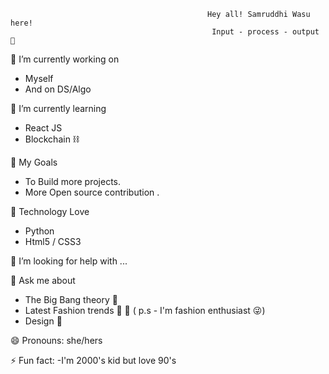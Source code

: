 

<img src="https://user-images.githubusercontent.com/74984661/112729795-09d65b80-8f54-11eb-8978-0fe8be63cd37.gif" alt="">



                                                Hey all! Samruddhi Wasu here!
                                                 Input - process - output 🌼
                                                   









 🔭 I’m currently working on 
- Myself
- And on DS/Algo
 
🌱 I’m currently learning
- React JS
- Blockchain ⛓

📌 My Goals 
- To Build more projects.
- More Open source contribution .
 
💜 Technology Love
- Python
- Html5 / CSS3
 
 🤔 I’m looking for help with ...

 💬 Ask me about 
-  The Big Bang theory 🎥
-  Latest Fashion trends 👟 👒
  ( p.s - I'm fashion enthusiast 😜)
- Design 🎨
  
 

 😄 Pronouns: she/hers

 ⚡ Fun fact: 
 -I'm 2000's kid but love 90's



